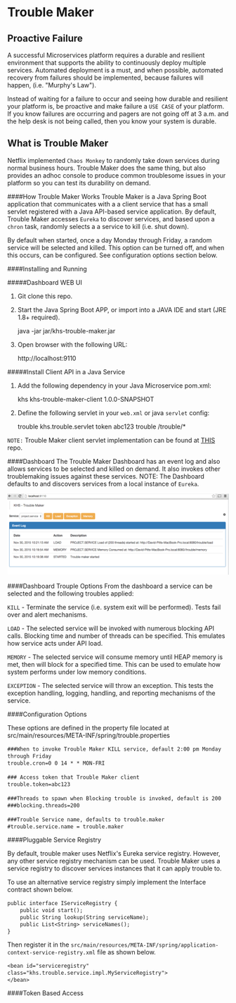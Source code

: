 # Trouble Maker
Proactive Failure
-----------------
A successful Microservices platform requires a durable and resilient environment that supports the ability to continuously deploy multiple services. Automated deployment is a must, and when possible, automated recovery from failures should be implemented, because failures will happen, (i.e. "Murphy's Law").

Instead of waiting for a failure to occur and seeing how durable and resilient your platform is, be proactive and make failure a `USE CASE` of your platform. If you know failures are occurring and pagers are not going off at 3 a.m. and the help desk is not being called, then you know your system is durable. 

What is Trouble Maker 
---------------------
Netflix implemented `Chaos Monkey` to randomly take down services during normal business hours. Trouble Maker does the same thing, but also provides an adhoc console to produce common troublesome issues in your platform so you can test its durability on demand. 

####How Trouble Maker Works
Trouble Maker is a Java Spring Boot application that communicates with a a client service that has a small servlet registered with a Java API-based service application. By default, Trouble Maker accesses `Eureka` to discover services, and based upon a `chron` task, randomly selects a a service to kill (i.e. shut down).

By default when started, once a day Monday through Friday, a random service will be selected and killed. This option can be turned off, and when this occurs, can be configured. See configuration options section below. 
 

####Installing and Running

#####Dashboard WEB UI 

1. Git clone this repo.

2. Start the Java Spring Boot APP, or import into a JAVA IDE and start (JRE 1.8+ required). 

	java -jar jar/khs-trouble-maker.jar
  
3. Open browser with the following URL: 

	http://localhost:9110

#####Install Client API in a Java Service 

1. Add the following dependency in your Java Microservice pom.xml:

	<dependency>
	  <groupId>khs</groupId>
	  <artifactId>khs-trouble-maker-client</artifactId>
	  <version>1.0.0-SNAPSHOT</version>
	</dependency>

2. Define the following servlet in your `web.xml` or java `servlet` config:

	<servlet>
	    <servlet-name>trouble</servlet-name>
	    <servlet-class>khs.trouble.servlet</servlet-class>
	     <init-param>
            <param-name>token</param-name>
            <!-- token should match dashboard token -->
            <param-value>abc123</param-value>
        </init-param>
	</servlet>
	<servlet-mapping>
	    <servlet-name>trouble</servlet-name>
	    <url-pattern>/trouble/*</url-pattern>
	</servlet-mapping>
		
`NOTE:` Trouble Maker client servlet implementation can be found at [THIS](https://github.com/in-the-keyhole/khs-trouble-maker-client) repo.

####Dashboard
The Trouble Maker Dashboard has an event log and also allows services to be selected and killed on demand. It also invokes other troublemaking issues against these services. NOTE: The Dashboard defaults to and discovers services from a local instance of `Eureka`. 

![](/img/trouble-screen.png)


####Dashboard Trouple Options
From the dashboard a service can be selected and the following troubles applied: 

`KILL` - Terminate the service (i.e. system exit will be performed). Tests fail over and alert mechanisms.

`LOAD` - The selected service will be invoked with numerous blocking API calls. Blocking time and number of threads can be specified. This emulates how service acts under API load.

`MEMORY` - The selected service will consume memory until HEAP memory is met, then will block for a specified time. This can be used to emulate how system performs under low memory conditions.

`EXCEPTION` - The selected service will throw an exception. This tests the exception handling, logging, handling, and reporting mechanisms of the service.

####Configuration Options

These options are defined in the property file located at src/main/resources/META-INF/spring/trouble.properties

	###When to invoke Trouble Maker KILL service, default 2:00 pm Monday through Friday
	trouble.cron=0 0 14 * * MON-FRI
	
	### Access token that Trouble Maker client  
	trouble.token=abc123
	
	###Threads to spawn when Blocking trouble is invoked, default is 200
	###blocking.threads=200  
	
	###Trouble Service name, defaults to trouble.maker
	#trouble.service.name = trouble.maker
	
####Pluggable Service Registry

By default, trouble maker uses Netflix's Eureka service registry. However, any other service registry mechanism can be used.  Trouble Maker uses a service registry to discover services instances that it can apply trouble to.  

To use an alternative service registry simply implement the Interface contract shown below. 

	public interface IServiceRegistry {
		public void start();
		public String lookup(String serviceName);	
		public List<String> serviceNames();
	}

Then register it in the `src/main/resources/META-INF/spring/application-context-service-registry.xml` file as shown below. 

	<bean id="serviceregistry" class="khs.trouble.service.impl.MyServiceRegistry">
	</bean> 

####Token Based Access 








